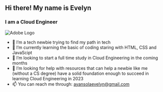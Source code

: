 ## Hi there! My name is Evelyn
### I am a Cloud Engineer

![Adobe Logo](/docs/contributor/assets/adobe_standard_logo.png "Hover text")


- 🔭 I’m a tech newbie trying to find my path in tech 
- 🌱 I’m currently learning the basic of coding staring with HTML, CSS and JavaScipt
- 👯 I’m looking to start a full time study in Cloud Engineering in the coming months 
- 🤔 I’m looking for help with resources that can help a newbie like me (without a CS degree) have a solid foundation enough to succeed in learning Cloud Engineering in 2023 
- 📫 You can reach me through: ayansolaevelyn@gmail.com

